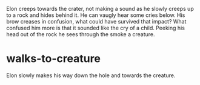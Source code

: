 Elon creeps towards the crater, not making a sound as he slowly creeps up to a rock and hides behind it. He can vaugly hear some cries below. His brow creases in confusion, what could have survived that impact? What confused him more is that it sounded like the cry of a child. Peeking his head out of the rock he sees through the smoke a creature.
# walks-to-creature
Elon slowly makes his way down the hole and towards the creature.



